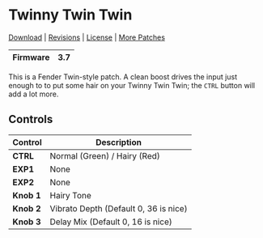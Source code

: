 # Twinny Twin Twin

[Download](https://github.com/markfeit/ampero/raw/master/patches/Twinny-Twin-Twin.prst) | [Revisions](https://github.com/markfeit/ampero/commits/master/patches/Twinny-Twin-Twin.prst) | [License](README.md#License) | [More Patches](https://github.com/markfeit/ampero/tree/master/patches)

| Firmware | 3.7 |
|----------|-----|

This is a Fender Twin-style patch.  A clean boost drives the input
just enough to to put some hair on your Twinny Twin Twin; the `CTRL`
button will add a lot more.


## Controls

| Control | Description |
| ------- | ----------- |
| **CTRL** | Normal (Green) / Hairy (Red) |
| **EXP1** | None |
| **EXP2** | None |
| **Knob 1** | Hairy Tone |
| **Knob 2** | Vibrato Depth (Default 0, 36 is nice) |
| **Knob 3** | Delay Mix (Default 0, 16 is nice) |

